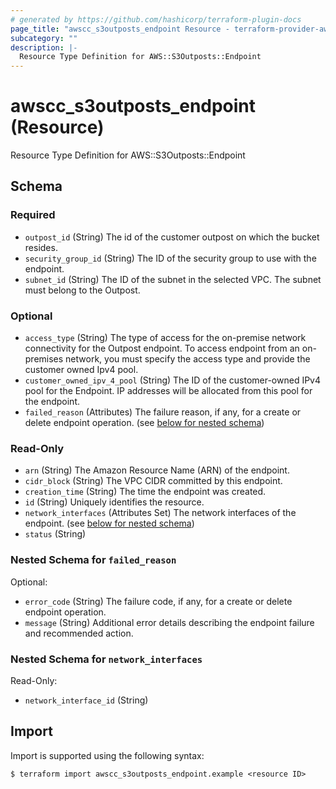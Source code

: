 ```yaml
---
# generated by https://github.com/hashicorp/terraform-plugin-docs
page_title: "awscc_s3outposts_endpoint Resource - terraform-provider-awscc"
subcategory: ""
description: |-
  Resource Type Definition for AWS::S3Outposts::Endpoint
---
```


# awscc_s3outposts_endpoint (Resource)

Resource Type Definition for AWS::S3Outposts::Endpoint



<!-- schema generated by tfplugindocs -->
## Schema

### Required

- `outpost_id` (String) The id of the customer outpost on which the bucket resides.
- `security_group_id` (String) The ID of the security group to use with the endpoint.
- `subnet_id` (String) The ID of the subnet in the selected VPC. The subnet must belong to the Outpost.

### Optional

- `access_type` (String) The type of access for the on-premise network connectivity for the Outpost endpoint. To access endpoint from an on-premises network, you must specify the access type and provide the customer owned Ipv4 pool.
- `customer_owned_ipv_4_pool` (String) The ID of the customer-owned IPv4 pool for the Endpoint. IP addresses will be allocated from this pool for the endpoint.
- `failed_reason` (Attributes) The failure reason, if any, for a create or delete endpoint operation. (see [below for nested schema](#nestedatt--failed_reason))

### Read-Only

- `arn` (String) The Amazon Resource Name (ARN) of the endpoint.
- `cidr_block` (String) The VPC CIDR committed by this endpoint.
- `creation_time` (String) The time the endpoint was created.
- `id` (String) Uniquely identifies the resource.
- `network_interfaces` (Attributes Set) The network interfaces of the endpoint. (see [below for nested schema](#nestedatt--network_interfaces))
- `status` (String)

<a id="nestedatt--failed_reason"></a>
### Nested Schema for `failed_reason`

Optional:

- `error_code` (String) The failure code, if any, for a create or delete endpoint operation.
- `message` (String) Additional error details describing the endpoint failure and recommended action.


<a id="nestedatt--network_interfaces"></a>
### Nested Schema for `network_interfaces`

Read-Only:

- `network_interface_id` (String)

## Import

Import is supported using the following syntax:

```shell
$ terraform import awscc_s3outposts_endpoint.example <resource ID>
```
